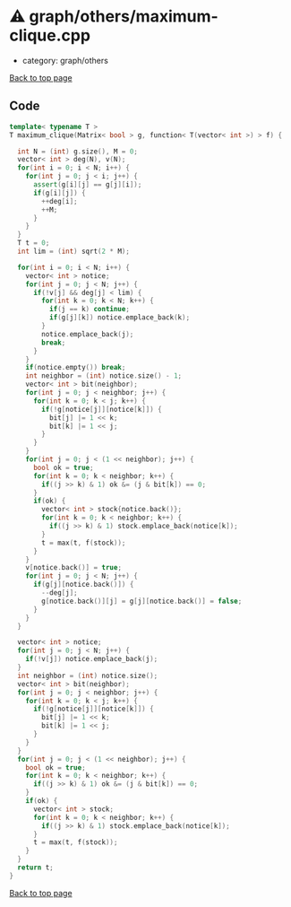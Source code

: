 <!-- mathjax config similar to math.stackexchange -->
<script type="text/javascript" async
  src="https://cdnjs.cloudflare.com/ajax/libs/mathjax/2.7.5/MathJax.js?config=TeX-MML-AM_CHTML">
</script>
<script type="text/x-mathjax-config">
  MathJax.Hub.Config({
    TeX: { equationNumbers: { autoNumber: "AMS" }},
    tex2jax: {
      inlineMath: [ ['$','$'] ],
      processEscapes: true
    },
    "HTML-CSS": { matchFontHeight: false },
    displayAlign: "left",
    displayIndent: "2em"
  });
</script>

<script type="text/javascript" src="https://cdnjs.cloudflare.com/ajax/libs/jquery/3.4.1/jquery.min.js"></script>
<script src="https://cdn.jsdelivr.net/npm/jquery-balloon-js@1.1.2/jquery.balloon.min.js" integrity="sha256-ZEYs9VrgAeNuPvs15E39OsyOJaIkXEEt10fzxJ20+2I=" crossorigin="anonymous"></script>
<script type="text/javascript" src="../../../assets/js/copy-button.js"></script>
<link rel="stylesheet" href="../../../assets/css/copy-button.css" />


# :warning: graph/others/maximum-clique.cpp
* category: graph/others


[Back to top page](../../../index.html)



## Code
```cpp
template< typename T >
T maximum_clique(Matrix< bool > g, function< T(vector< int >) > f) {

  int N = (int) g.size(), M = 0;
  vector< int > deg(N), v(N);
  for(int i = 0; i < N; i++) {
    for(int j = 0; j < i; j++) {
      assert(g[i][j] == g[j][i]);
      if(g[i][j]) {
        ++deg[i];
        ++M;
      }
    }
  }
  T t = 0;
  int lim = (int) sqrt(2 * M);

  for(int i = 0; i < N; i++) {
    vector< int > notice;
    for(int j = 0; j < N; j++) {
      if(!v[j] && deg[j] < lim) {
        for(int k = 0; k < N; k++) {
          if(j == k) continue;
          if(g[j][k]) notice.emplace_back(k);
        }
        notice.emplace_back(j);
        break;
      }
    }
    if(notice.empty()) break;
    int neighbor = (int) notice.size() - 1;
    vector< int > bit(neighbor);
    for(int j = 0; j < neighbor; j++) {
      for(int k = 0; k < j; k++) {
        if(!g[notice[j]][notice[k]]) {
          bit[j] |= 1 << k;
          bit[k] |= 1 << j;
        }
      }
    }
    for(int j = 0; j < (1 << neighbor); j++) {
      bool ok = true;
      for(int k = 0; k < neighbor; k++) {
        if((j >> k) & 1) ok &= (j & bit[k]) == 0;
      }
      if(ok) {
        vector< int > stock{notice.back()};
        for(int k = 0; k < neighbor; k++) {
          if((j >> k) & 1) stock.emplace_back(notice[k]);
        }
        t = max(t, f(stock));
      }
    }
    v[notice.back()] = true;
    for(int j = 0; j < N; j++) {
      if(g[j][notice.back()]) {
        --deg[j];
        g[notice.back()][j] = g[j][notice.back()] = false;
      }
    }
  }

  vector< int > notice;
  for(int j = 0; j < N; j++) {
    if(!v[j]) notice.emplace_back(j);
  }
  int neighbor = (int) notice.size();
  vector< int > bit(neighbor);
  for(int j = 0; j < neighbor; j++) {
    for(int k = 0; k < j; k++) {
      if(!g[notice[j]][notice[k]]) {
        bit[j] |= 1 << k;
        bit[k] |= 1 << j;
      }
    }
  }
  for(int j = 0; j < (1 << neighbor); j++) {
    bool ok = true;
    for(int k = 0; k < neighbor; k++) {
      if((j >> k) & 1) ok &= (j & bit[k]) == 0;
    }
    if(ok) {
      vector< int > stock;
      for(int k = 0; k < neighbor; k++) {
        if((j >> k) & 1) stock.emplace_back(notice[k]);
      }
      t = max(t, f(stock));
    }
  }
  return t;
}


```

[Back to top page](../../../index.html)

